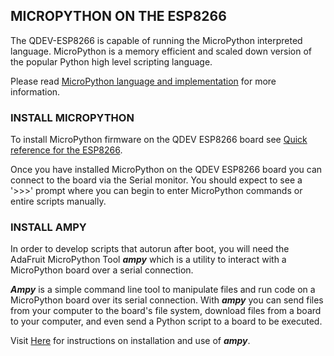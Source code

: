 ## MICROPYTHON ON THE ESP8266

The QDEV-ESP8266 is capable of running the MicroPython interpreted language. 
MicroPython is a memory efficient and scaled down version of the popular Python high level scripting language.

Please read [MicroPython language and implementation](https://docs.micropython.org/en/latest/reference/index.html) for more information.

### INSTALL MICROPYTHON 

To install MicroPython firmware on the QDEV ESP8266 board see [Quick reference for the ESP8266](https://docs.micropython.org/en/latest/esp8266/quickref.html).

Once you have installed MicroPython on the QDEV ESP8266 board you can connect to the board via the Serial monitor. You should expect to see a '>>>' prompt where you can begin to enter MicroPython commands or entire scripts manually.

### INSTALL AMPY
In order to develop scripts that autorun after boot, you will need the AdaFruit MicroPython Tool ***ampy*** which is a utility to interact with a MicroPython board over a serial connection.

***Ampy*** is a simple command line tool to manipulate files and run code on a MicroPython board over its serial connection. With ***ampy*** you can send files from your computer to the board's file system, download files from a board to your computer, and even send a Python script to a board to be executed.

Visit [Here](https://pypi.org/project/adafruit-ampy/) for instructions on installation and use of ***ampy***. 

